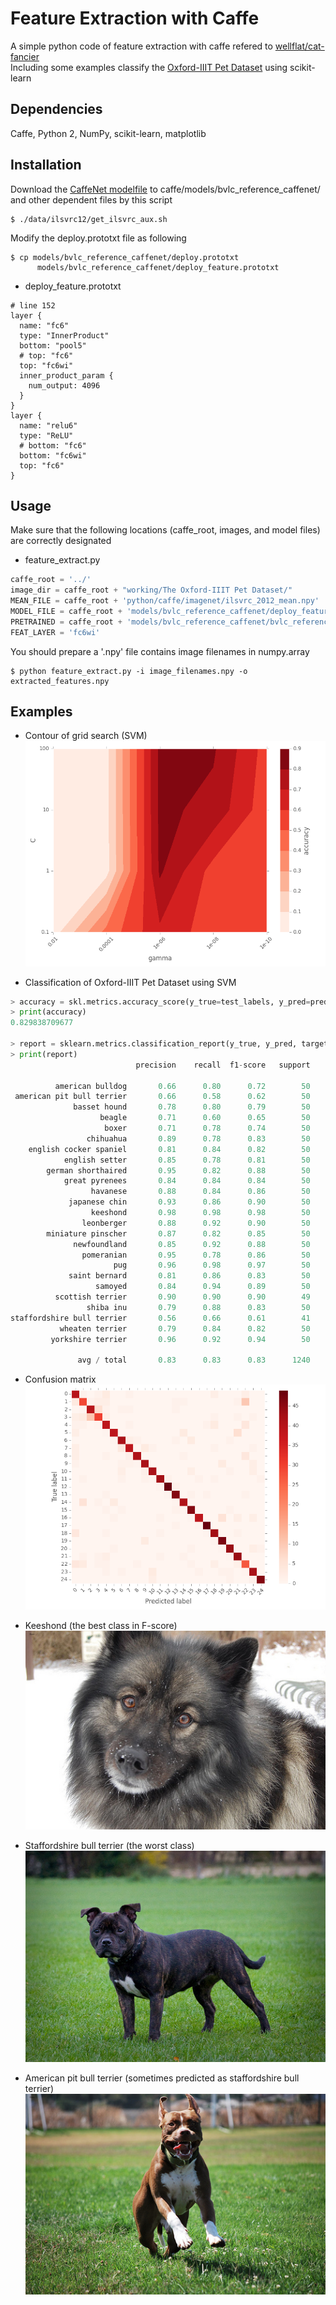 # Feature Extraction with Caffe
A simple python code of feature extraction with caffe refered to [wellflat/cat-fancier](https://github.com/wellflat/cat-fancier/tree/master/classifier)  
Including some examples classify the [Oxford-IIIT Pet Dataset](http://www.robots.ox.ac.uk/~vgg/data/pets/) using scikit-learn

## Dependencies
Caffe, Python 2, NumPy, scikit-learn, matplotlib  

## Installation
Download the [CaffeNet modelfile](https://github.com/BVLC/caffe/tree/master/models/bvlc_reference_caffenet)
to caffe/models/bvlc_reference_caffenet/ and other dependent files by this script
```shellsession
$ ./data/ilsvrc12/get_ilsvrc_aux.sh
```
Modify the deploy.prototxt file as following
```shellsession
$ cp models/bvlc_reference_caffenet/deploy.prototxt  
      models/bvlc_reference_caffenet/deploy_feature.prototxt
```
* deploy_feature.prototxt
```
# line 152
layer {
  name: "fc6"
  type: "InnerProduct"
  bottom: "pool5"
  # top: "fc6"
  top: "fc6wi"
  inner_product_param {
    num_output: 4096
  }
}
layer {
  name: "relu6"
  type: "ReLU"
  # bottom: "fc6"
  bottom: "fc6wi"
  top: "fc6"
}
```

## Usage  
Make sure that the following locations (caffe_root, images, and model files) are correctly designated
* feature_extract.py
```py
caffe_root = '../'
image_dir = caffe_root + "working/The Oxford-IIIT Pet Dataset/"
MEAN_FILE = caffe_root + 'python/caffe/imagenet/ilsvrc_2012_mean.npy'
MODEL_FILE = caffe_root + 'models/bvlc_reference_caffenet/deploy_feature.prototxt'
PRETRAINED = caffe_root + 'models/bvlc_reference_caffenet/bvlc_reference_caffenet.caffemodel'
FEAT_LAYER = 'fc6wi'
```
You should prepare a '.npy' file contains image filenames in numpy.array  
```shellsession
$ python feature_extract.py -i image_filenames.npy -o extracted_features.npy
```

## Examples  
* Contour of grid search (SVM)
![Grid Search (SVM)](/examples/svm_gridsearch.png)  

* Classification of Oxford-IIIT Pet Dataset using SVM  
```py
> accuracy = skl.metrics.accuracy_score(y_true=test_labels, y_pred=predicts)
> print(accuracy)
0.829838709677  

> report = sklearn.metrics.classification_report(y_true, y_pred, target_names)
> print(report)
                            precision    recall  f1-score   support

          american bulldog       0.66      0.80      0.72        50
 american pit bull terrier       0.66      0.58      0.62        50
              basset hound       0.78      0.80      0.79        50
                    beagle       0.71      0.60      0.65        50
                     boxer       0.71      0.78      0.74        50
                 chihuahua       0.89      0.78      0.83        50
    english cocker spaniel       0.81      0.84      0.82        50
            english setter       0.85      0.78      0.81        50
        german shorthaired       0.95      0.82      0.88        50
            great pyrenees       0.84      0.84      0.84        50
                  havanese       0.88      0.84      0.86        50
             japanese chin       0.93      0.86      0.90        50
                  keeshond       0.98      0.98      0.98        50
                leonberger       0.88      0.92      0.90        50
        miniature pinscher       0.87      0.82      0.85        50
              newfoundland       0.85      0.92      0.88        50
                pomeranian       0.95      0.78      0.86        50
                       pug       0.96      0.98      0.97        50
             saint bernard       0.81      0.86      0.83        50
                   samoyed       0.84      0.94      0.89        50
          scottish terrier       0.90      0.90      0.90        49
                 shiba inu       0.79      0.88      0.83        50
staffordshire bull terrier       0.56      0.66      0.61        41
           wheaten terrier       0.79      0.84      0.82        50
         yorkshire terrier       0.96      0.92      0.94        50

               avg / total       0.83      0.83      0.83      1240
```
* Confusion matrix  
![Confusion Matrix (SVM)](/examples/svm_cmatrix.png)  

* Keeshond (the best class in F-score)  
![Keeshond](/examples/keeshond_3.jpg) 

* Staffordshire bull terrier (the worst class)  
![Staffordshire bull terrier](/examples/staffordshire_bull_terrier_13.jpg) 

* American pit bull terrier (sometimes predicted as staffordshire bull terrier)  
![American pit bull terrier](/examples/american_pit_bull_terrier_44.jpg) 
